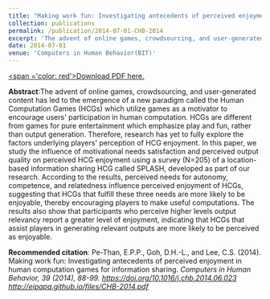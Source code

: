 ```yaml
---
title: "Making work fun: Investigating antecedents of perceived enjoyment in human computation games for information sharing"
collection: publications
permalink: /publication/2014-07-01-CHB-2014
excerpt: 'The advent of online games, crowdsourcing, and user-generated content has led to the emergence of a new paradigm called the Human Computation Games (HCGs) which utilize games as a motivator to encourage users&apos; participation in human computation. HCGs are different from games for pure entertainment which emphasize play and fun, rather than output generation. Therefore, research has yet to fully explore the factors underlying players&apos; perception of HCG enjoyment. In this paper, we study the influence of motivational needs satisfaction and perceived output quality on perceived HCG enjoyment using a survey (N=205) of a location-based information sharing HCG called SPLASH, developed as part of our research. According to the results, perceived needs for autonomy, competence, and relatedness influence perceived enjoyment of HCGs, suggesting that HCGs that fulfill these three needs are more likely to be enjoyable, thereby encouraging players to make useful computations. The results also show that participants who perceive higher levels output relevancy report a greater level of enjoyment, indicating that HCGs that assist players in generating relevant outputs are more likely to be perceived as enjoyable.'
date: 2014-07-01
venue: 'Computers in Human Behavior(BIT)'
---
```

[<span ='color: red'>Download PDF here.</span>](http://eipapa.github.io/files/CHB-2014.pdf)

**Abstract**:The advent of online games, crowdsourcing, and user-generated content has led to the emergence of a new paradigm called the Human Computation Games (HCGs) which utilize games as a motivator to encourage users&apos; participation in human computation. HCGs are different from games for pure entertainment which emphasize play and fun, rather than output generation. Therefore, research has yet to fully explore the factors underlying players&apos; perception of HCG enjoyment. In this paper, we study the influence of motivational needs satisfaction and perceived output quality on perceived HCG enjoyment using a survey (N=205) of a location-based information sharing HCG called SPLASH, developed as part of our research. According to the results, perceived needs for autonomy, competence, and relatedness influence perceived enjoyment of HCGs, suggesting that HCGs that fulfill these three needs are more likely to be enjoyable, thereby encouraging players to make useful computations. The results also show that participants who perceive higher levels output relevancy report a greater level of enjoyment, indicating that HCGs that assist players in generating relevant outputs are more likely to be perceived as enjoyable.

**Recommended citation**: Pe-Than, E.P.P., Goh, D.H.-L., and Lee, C.S. (2014). Making work fun: Investigating antecedents of perceived enjoyment in human computation games for information sharing. <i>Computers in Human Behavior, 39 <i>(2014), 88-99. https://doi.org/10.1016/j.chb.2014.06.023 http://eipapa.github.io/files/CHB-2014.pdf